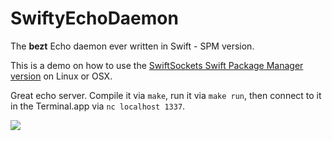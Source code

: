 SwiftyEchoDaemon
================

The **bezt** Echo daemon ever written in Swift - SPM version.

This is a demo on how to use the
[SwiftSockets Swift Package Manager version](https://github.com/AlwaysRightInstitute/SwiftSockets/tree/feature/linux)
on Linux or OSX.

Great echo server. Compile it via `make`, run it via `make run`, then
connect to it in the Terminal.app via ```nc localhost 1337```.

![](http://i.imgur.com/mzXANTC.png)
